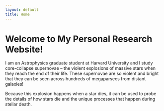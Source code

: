 ```yaml
---
layout: default
title: Home
---
```


# Welcome to My Personal Research Website!

I am an Astrophysics graduate student at Harvard University and I study core-collapse supernovae – the violent explosions of massive stars when they reach the end of their life. These supernovae are so violent and bright that they can be seen across hundreds of megaparsecs from distant galaxies!

Because this explosion happens when a star dies, it can be used to probe the details of how stars die and the unique processes that happen during stellar death. 
